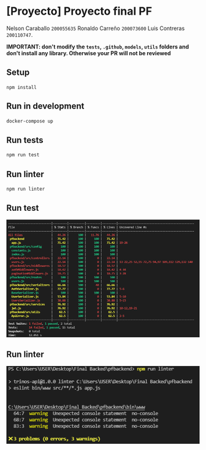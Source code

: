 # [Proyecto] Proyecto final PF

Nelson Caraballo `200055635`
Ronaldo Carreño `200073600`
Luis Contreras `200110747`.

**IMPORTANT: don't modify the `tests`, `.github`, `models`, `utils` folders and don't install any library. Otherwise your PR will not be reviewed**

## Setup
```
npm install
```

## Run in development
```bash
docker-compose up
```

## Run tests
```bash
npm run test
```

## Run linter
```bash
npm run linter
```
## Run test
![Image text](https://github.com/elcontreras/pfbackend/blob/main/npm%20run%20test.png)
## Run linter
![Image text](https://github.com/elcontreras/pfbackend/blob/main/npm%20run%20linter.png)
